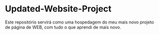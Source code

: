 # Updated-Website-Project
Este repositório servirá como uma hospedagem do meu mais novo projeto de página de WEB, com tudo o que aprendi de mais novo.
